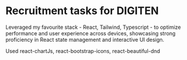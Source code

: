 # Recruitment tasks for DIGITEN

Leveraged my favourite stack - React, Tailwind, Typescript - to optimize performance and user experience across devices, showcasing strong proficiency in React state management and interactive UI design.

Used react-chartJs, react-bootstrap-icons, react-beautiful-dnd

